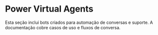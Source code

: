 # Power Virtual Agents
Esta seção inclui bots criados para automação de conversas e suporte. A documentação cobre casos de uso e fluxos de conversa.
